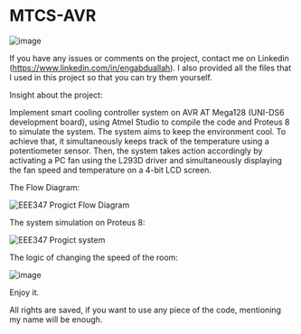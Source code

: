 # MTCS-AVR
![image](https://user-images.githubusercontent.com/87785000/126638350-ce308e14-2b6b-4641-a5bc-3112809b1c87.png)

If you have any issues or comments on the project, contact me on Linkedin (https://www.linkedin.com/in/engabduallah).
I also provided all the files that I used in this project so that you can try them yourself. 

Insight about the project: 

Implement smart cooling controller system on AVR AT Mega128 (UNI-DS6 development board), using Atmel Studio to compile the code and Proteus 8 to simulate the system. The system aims to keep the environment cool. 
To achieve that, it simultaneously keeps track of the temperature using a potentiometer sensor. Then, the system takes action accordingly by activating a PC fan using the L293D driver and simultaneously displaying the fan speed and temperature on a 4-bit LCD screen.

The Flow Diagram: 

![EEE347 Progict Flow Diagram](https://user-images.githubusercontent.com/87785000/138581168-5530aaa1-11ed-4821-a2fc-7abab1a98a67.png)


The system simulation on Proteus 8: 

![EEE347 Progict system](https://user-images.githubusercontent.com/87785000/138581185-014778f2-f210-498b-8845-f1af7787494e.png)

The logic of changing the speed of the room:

![image](https://user-images.githubusercontent.com/87785000/138581219-ca2b108c-d8ce-4e49-82cd-56b422ac0abd.png)

Enjoy it. 

All rights are saved, if you want to use any piece of the code, mentioning my name will be enough.
